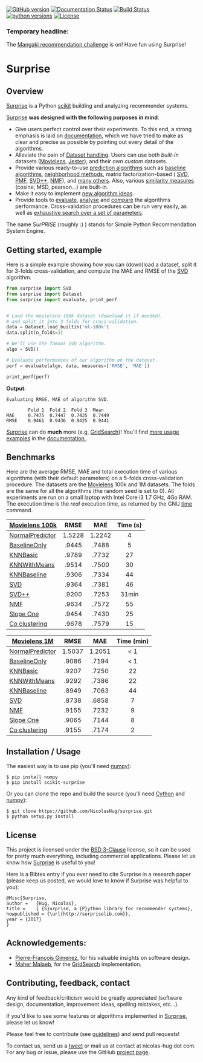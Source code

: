 [![GitHub version](https://badge.fury.io/gh/nicolashug%2FSurprise.svg)](https://badge.fury.io/gh/nicolashug%2FSurprise)
[![Documentation Status](https://readthedocs.org/projects/surprise/badge/?version=stable)](http://surprise.readthedocs.io/en/stable/?badge=stable)
[![Build Status](https://travis-ci.org/NicolasHug/Surprise.svg?branch=master)](https://travis-ci.org/NicolasHug/Surprise)
[![python versions](https://img.shields.io/badge/python-2.7%2C%203.5-blue.svg)](http://surpriselib.com)
[![License](https://img.shields.io/badge/License-BSD%203--Clause-blue.svg)](https://opensource.org/licenses/BSD-3-Clause)


### Temporary headline:

The [Mangaki recommendation challenge](http://research.mangaki.fr/2017/07/18/mangaki-data-challenge-en/) is on! Have fun using Surprise!


Surprise
========

Overview
--------

[Surprise](http://surpriselib.com) is a Python
[scikit](https://www.scipy.org/scikits.html) building and analyzing recommender
systems.

[Surprise](http://surpriselib.com) **was designed with the
following purposes in mind**:

- Give users perfect control over their experiments. To this end, a strong
  emphasis is laid on
  [documentation](http://surprise.readthedocs.io/en/stable/index.html), which we
  have tried to make as clear and precise as possible by pointing out every
  detail of the algorithms.
- Alleviate the pain of [Dataset
  handling](http://surprise.readthedocs.io/en/stable/getting_started.html#load-a-custom-dataset).
  Users can use both *built-in* datasets
  ([Movielens](http://grouplens.org/datasets/movielens/),
  [Jester](http://eigentaste.berkeley.edu/dataset/)), and their own *custom*
  datasets.
- Provide various ready-to-use [prediction
  algorithms](http://surprise.readthedocs.io/en/stable/prediction_algorithms_package.html)
  such as [baseline
  algorithms](http://surprise.readthedocs.io/en/stable/basic_algorithms.html),
  [neighborhood
  methods](http://surprise.readthedocs.io/en/stable/knn_inspired.html), matrix
  factorization-based (
  [SVD](http://surprise.readthedocs.io/en/stable/matrix_factorization.html#surprise.prediction_algorithms.matrix_factorization.SVD),
  [PMF](http://surprise.readthedocs.io/en/stable/matrix_factorization.html#unbiased-note),
  [SVD++](http://surprise.readthedocs.io/en/stable/matrix_factorization.html#surprise.prediction_algorithms.matrix_factorization.SVDpp),
  [NMF](http://surprise.readthedocs.io/en/stable/matrix_factorization.html#surprise.prediction_algorithms.matrix_factorization.NMF)),
  and [many
  others](http://surprise.readthedocs.io/en/stable/prediction_algorithms_package.html).
  Also, various [similarity
  measures](http://surprise.readthedocs.io/en/stable/similarities.html)
  (cosine, MSD, pearson...) are built-in.
- Make it easy to implement [new algorithm
  ideas](http://surprise.readthedocs.io/en/stable/building_custom_algo.html).
- Provide tools to [evaluate](http://surprise.readthedocs.io/en/stable/evaluate.html),
  [analyse](http://nbviewer.jupyter.org/github/NicolasHug/Surprise/tree/master/examples/notebooks/KNNBasic_analysis.ipynb/)
  and
  [compare](http://nbviewer.jupyter.org/github/NicolasHug/Surprise/blob/master/examples/notebooks/Compare.ipynb)
  the algorithms performance. Cross-validation procedures can be run very
  easily, as well as [exhaustive search over a set of
  parameters](http://surprise.readthedocs.io/en/stable/getting_started.html#tune-algorithm-parameters-with-gridsearch).


The name *SurPRISE* (roughly :) ) stands for Simple Python RecommendatIon
System Engine.


Getting started, example
------------------------

Here is a simple example showing how you can (down)load a dataset, split it for
3-folds cross-validation, and compute the MAE and RMSE of the
[SVD](http://surprise.readthedocs.io/en/stable/matrix_factorization.html#surprise.prediction_algorithms.matrix_factorization.SVD)
algorithm.

```python
from surprise import SVD
from surprise import Dataset
from surprise import evaluate, print_perf


# Load the movielens-100k dataset (download it if needed),
# and split it into 3 folds for cross-validation.
data = Dataset.load_builtin('ml-100k')
data.split(n_folds=3)

# We'll use the famous SVD algorithm.
algo = SVD()

# Evaluate performances of our algorithm on the dataset.
perf = evaluate(algo, data, measures=['RMSE', 'MAE'])

print_perf(perf)
```

**Output**:

```
Evaluating RMSE, MAE of algorithm SVD.

        Fold 1  Fold 2  Fold 3  Mean
MAE     0.7475  0.7447  0.7425  0.7449
RMSE    0.9461  0.9436  0.9425  0.9441
```

[Surprise](http://surpriselib.com) can do **much** more (e.g,
[GridSearch](http://surprise.readthedocs.io/en/stable/getting_started.html#tune-algorithm-parameters-with-gridsearch))!
You'll find [more usage
examples](http://surprise.readthedocs.io/en/stable/getting_started.html) in the
[documentation ](http://surprise.readthedocs.io/en/stable/index.html).


Benchmarks
----------

Here are the average RMSE, MAE and total execution time of various algorithms
(with their default parameters) on a 5-folds cross-validation procedure. The
datasets are the [Movielens](http://grouplens.org/datasets/movielens/) 100k and
1M datasets. The folds are the same for all the algorithms (the random seed is
set to 0). All experiments are run on a small laptop with Intel Core i3 1.7
GHz, 4Go RAM. The execution time is the *real* execution time, as returned by
the GNU [time](http://man7.org/linux/man-pages/man1/time.1.html) command.

|  [Movielens 100k](http://grouplens.org/datasets/movielens/100k) |  RMSE  |   MAE  | Time (s) |
|-----------------|:------:|:------:|:--------:|
| [NormalPredictor](http://surprise.readthedocs.io/en/stable/basic_algorithms.html#surprise.prediction_algorithms.random_pred.NormalPredictor) | 1.5228 | 1.2242 |     4    |
| [BaselineOnly](http://surprise.readthedocs.io/en/stable/basic_algorithms.html#surprise.prediction_algorithms.baseline_only.BaselineOnly)    |  .9445 |  .7488 |    5    |
| [KNNBasic](http://surprise.readthedocs.io/en/stable/knn_inspired.html#surprise.prediction_algorithms.knns.KNNBasic)        |  .9789 |  .7732 |    27    |
| [KNNWithMeans](http://surprise.readthedocs.io/en/stable/knn_inspired.html#surprise.prediction_algorithms.knns.KNNWithMeans)    |  .9514 |  .7500 |    30    |
| [KNNBaseline](http://surprise.readthedocs.io/en/stable/knn_inspired.html#surprise.prediction_algorithms.knns.KNNBaseline)     |  .9306 |  .7334 |    44    |
| [SVD](http://surprise.readthedocs.io/en/stable/matrix_factorization.html#surprise.prediction_algorithms.matrix_factorization.SVD)             |  .9364 |  .7381 |    46    |
| [SVD++](http://surprise.readthedocs.io/en/stable/matrix_factorization.html#surprise.prediction_algorithms.matrix_factorization.SVDpp)             |  .9200 |  .7253 |    31min    |
| [NMF](http://surprise.readthedocs.io/en/stable/matrix_factorization.html#surprise.prediction_algorithms.matrix_factorization.NMF)             |  .9634 |  .7572 |    55    |
| [Slope One](http://surprise.readthedocs.io/en/stable/slope_one.html#surprise.prediction_algorithms.slope_one.SlopeOne)             |  .9454 |  .7430 |    25    |
| [Co clustering](http://surprise.readthedocs.io/en/stable/co_clustering.html#surprise.prediction_algorithms.co_clustering.CoClustering)             |  .9678 |  .7579 |    15    |


|  [Movielens 1M](http://grouplens.org/datasets/movielens/1m) |  RMSE  |   MAE  | Time (min) |
|-----------------|:------:|:------:|:--------:|
| [NormalPredictor](http://surprise.readthedocs.io/en/stable/basic_algorithms.html#surprise.prediction_algorithms.random_pred.NormalPredictor) | 1.5037 | 1.2051 |     < 1    |
| [BaselineOnly](http://surprise.readthedocs.io/en/stable/basic_algorithms.html#surprise.prediction_algorithms.baseline_only.BaselineOnly)    |  .9086 | .7194 |    < 1    |
| [KNNBasic](http://surprise.readthedocs.io/en/stable/knn_inspired.html#surprise.prediction_algorithms.knns.KNNBasic)        |  .9207 |  .7250 |    22    |
| [KNNWithMeans](http://surprise.readthedocs.io/en/stable/knn_inspired.html#surprise.prediction_algorithms.knns.KNNWithMeans)    |  .9292 |  .7386 |    22    |
| [KNNBaseline](http://surprise.readthedocs.io/en/stable/knn_inspired.html#surprise.prediction_algorithms.knns.KNNBaseline)     |  .8949 | .7063 |    44    |
| [SVD](http://surprise.readthedocs.io/en/stable/matrix_factorization.html#surprise.prediction_algorithms.matrix_factorization.SVD)             |  .8738 |  .6858 |    7    |
| [NMF](http://surprise.readthedocs.io/en/stable/matrix_factorization.html#surprise.prediction_algorithms.matrix_factorization.NMF)             |  .9155 |  .7232 |    9    |
| [Slope One](http://surprise.readthedocs.io/en/stable/slope_one.html#surprise.prediction_algorithms.slope_one.SlopeOne)             |  .9065 |  .7144 |    8    |
| [Co clustering](http://surprise.readthedocs.io/en/stable/co_clustering.html#surprise.prediction_algorithms.co_clustering.CoClustering)             |  .9155 |  .7174 |    2    |

Installation / Usage
--------------------

The easiest way is to use pip (you'll need [numpy](http://www.numpy.org/)):

    $ pip install numpy
    $ pip install scikit-surprise

Or you can clone the repo and build the source (you'll need
[Cython](http://cython.org/) and [numpy](http://www.numpy.org/)):

    $ git clone https://github.com/NicolasHug/surprise.git
    $ python setup.py install


License
-------

This project is licensed under the [BSD
3-Clause](https://opensource.org/licenses/BSD-3-Clause) license, so it can be
used for pretty much everything, including commercial applications. Please let
us know how [Surprise](http://surpriselib.com) is useful to you!

Here is a Bibtex entry if you ever need to cite Surprise in a research paper
(please keep us posted, we would love to know if Surprise was helpful to you):

    @Misc{Surprise,
    author =   {Hug, Nicolas},
    title =    { {S}urprise, a {P}ython library for recommender systems},
    howpublished = {\url{http://surpriselib.com}},
    year = {2017}
    }

Acknowledgements:
----------------

- [Pierre-François Gimenez](https://github.com/PFgimenez), for his valuable
  insights on software design.
- [Maher Malaeb](https://github.com/mahermalaeb), for the
  [GridSearch](http://surprise.readthedocs.io/en/stable/evaluate.html#surprise.evaluate.GridSearch)
  implementation.

Contributing, feedback, contact
-------------------------------

Any kind of feedback/criticism would be greatly appreciated (software design,
documentation, improvement ideas, spelling mistakes, etc...).

If you'd like to see some features or algorithms implemented in
[Surprise](http://surpriselib.com), please let us know!

Please feel free to contribute (see
[guidelines](https://github.com/NicolasHug/Surprise/blob/master/CONTRIBUTING.md))
and send pull requests!

To contact us, send us a [tweet](https://twitter.com/Surpriselib) or mail us at
contact at nicolas-hug dot com. For any bug or issue, please use
the GitHub [project page](https://github.com/NicolasHug/Surprise).
